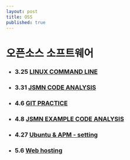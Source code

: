 ```yaml
---
layout: post
title: OSS
published: true
---
```


# 오픈소스 소프트웨어

* ### 3.25 [LINUX COMMAND LINE](http://ykss.github.io/linux)
* ### 3.31 [JSMN CODE ANALYSIS](http://ykss.github.io/jsmn)
* ### 4.6 [GIT PRACTICE](http://ykss.github.io/git) 
* ### 4.8 [JSMN EXAMPLE CODE ANALYSIS](http://ykss.github.io/jsmn_example)
* ### 4.27 [Ubuntu & APM - setting](https://ykss.github.io/Ubuntu&APM-setting)
* ### 5.6 [Web hosting](https://ykss.github.io/web_hosting)